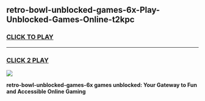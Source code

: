 
## retro-bowl-unblocked-games-6x-Play-Unblocked-Games-Online-t2kpc
<h3>
<a href="https://premium76.site?title=retro-bowl-unblocked-games-6x&ref=25A">CLICK TO PLAY</a></h3>
<hr>

<h3>
<a href="https://premium76.site?title=retro-bowl-unblocked-games-6x&ref=25A">CLICK 2 PLAY</a>
  
</h3>

<a href="https://premium76.site?title=retro-bowl-unblocked-games-6x&ref=25A"><img src="https://clearcache.store/games.png"></a>


**retro-bowl-unblocked-games-6x games unblocked: Your Gateway to Fun and Accessible Online Gaming**
